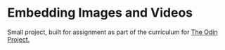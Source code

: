 # Embedding Images and Videos
Small project, built for assignment as part of the curriculum for [The Odin Project.](https://theodinproject.com/dashboard)
